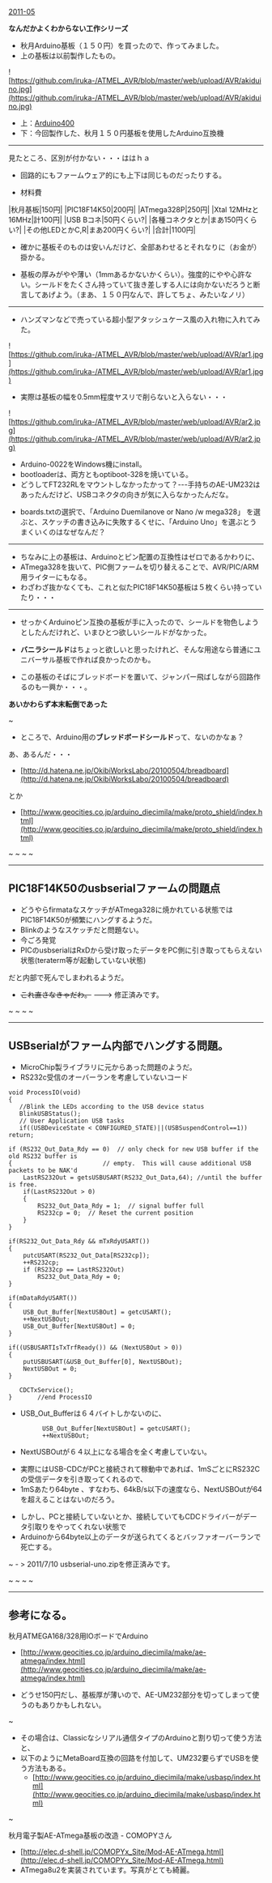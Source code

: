 ﻿[2011-05](2011-05.md) 

**なんだかよくわからない工作シリーズ**


- 秋月Arduino基板（１５０円）を買ったので、作ってみました。
- 上の基板は以前製作したもの。

<!-- dummy comment line for breaking list -->

![https://github.com/iruka-/ATMEL_AVR/blob/master/web/upload/AVR/akiduino.jpg](https://github.com/iruka-/ATMEL_AVR/blob/master/web/upload/AVR/akiduino.jpg) 

- 上：[Arduino400](Arduino400.md) 
- 下：今回製作した、秋月１５０円基板を使用したArduino互換機

<!-- dummy comment line for breaking list -->


- - - -

見たところ、区別が付かない・・・ははｈａ
- 回路的にもファームウェア的にも上下は同じものだったりする。

<!-- dummy comment line for breaking list -->

- 材料費

<!-- dummy comment line for breaking list -->
|秋月基板|150円|
|PIC18F14K50|200円|
|ATmega328P|250円|
|Xtal 12MHzと16MHz|計100円|
|USB Bコネ|50円くらい?|
|各種コネクタとか|まあ150円くらい?|
|その他LEDとかC,R|まあ200円くらい?|
|合計|1100円|

- 確かに基板そのものは安いんだけど、全部あわせるとそれなりに（お金が）掛かる。

<!-- dummy comment line for breaking list -->

- 基板の厚みがやや薄い（1mmあるかないかくらい）。強度的にやや心許ない。シールドをたくさん持っていて抜き差しする人には向かないだろうと断言してあげよう。（まあ、１５０円なんで、許してちょ、みたいなノリ）

<!-- dummy comment line for breaking list -->


- - - -

- ハンズマンなどで売っている超小型アタッシュケース風の入れ物に入れてみた。

<!-- dummy comment line for breaking list -->

![https://github.com/iruka-/ATMEL_AVR/blob/master/web/upload/AVR/ar1.jpg](https://github.com/iruka-/ATMEL_AVR/blob/master/web/upload/AVR/ar1.jpg) 

- 実際は基板の幅を0.5mm程度ヤスリで削らないと入らない・・・

<!-- dummy comment line for breaking list -->

![https://github.com/iruka-/ATMEL_AVR/blob/master/web/upload/AVR/ar2.jpg](https://github.com/iruka-/ATMEL_AVR/blob/master/web/upload/AVR/ar2.jpg) 



- Arduino-0022をWindows機にinstall。
- bootloaderは、両方ともoptiboot-328を焼いている。
- どうしてFT232RLをマウントしなかったかって？---手持ちのAE-UM232はあったんだけど、USBコネクタの向きが気に入らなかったんだな。

<!-- dummy comment line for breaking list -->

- boards.txtの選択で、「Arduino Duemilanove or Nano /w mega328」 を選ぶと、スケッチの書き込みに失敗するくせに、「Arduino Uno」を選ぶとうまくいくのはなぜなんだ？

<!-- dummy comment line for breaking list -->


- - - -
- ちなみに上の基板は、Arduinoとピン配置の互換性はゼロであるかわりに、
- ATmega328を抜いて、PIC側ファームを切り替えることで、AVR/PIC/ARM用ライターにもなる。
- わざわざ抜かなくても、これと似たPIC18F14K50基板は５枚くらい持っていたり・・・

<!-- dummy comment line for breaking list -->

- - - -
- せっかくArduinoピン互換の基板が手に入ったので、シールドを物色しようとしたんだけれど、いまひとつ欲しいシールドがなかった。

<!-- dummy comment line for breaking list -->

- **バニラシールド**はちょっと欲しいと思ったけれど、そんな用途なら普通にユニバーサル基板で作れば良かったのかも。

<!-- dummy comment line for breaking list -->

- この基板のそばにブレッドボードを置いて、ジャンパー飛ばしながら回路作るのも一興か・・・。

<!-- dummy comment line for breaking list -->

**あいかわらず本末転倒であった**

~
- ところで、Arduino用の**ブレッドボードシールド**って、ないのかなぁ？

<!-- dummy comment line for breaking list -->

あ、あるんだ・・・
- [http://d.hatena.ne.jp/OkibiWorksLabo/20100504/breadboard](http://d.hatena.ne.jp/OkibiWorksLabo/20100504/breadboard) 

<!-- dummy comment line for breaking list -->

とか
- [http://www.geocities.co.jp/arduino_diecimila/make/proto_shield/index.html](http://www.geocities.co.jp/arduino_diecimila/make/proto_shield/index.html) 

<!-- dummy comment line for breaking list -->

~
~
~
~
- - - -
## PIC18F14K50のusbserialファームの問題点
- どうやらfirmataなスケッチがATmega328に焼かれている状態ではPIC18F14K50が頻繁にハングするようだ。
- Blinkのようなスケッチだと問題ない。
- 今ごろ発覚
- PICのusbserialはRxDから受け取ったデータをPC側に引き取ってもらえない状態(teraterm等が起動していない状態)

<!-- dummy comment line for breaking list -->
だと内部で死んでしまわれるようだ。
- ~~これ直さなきゃだわ。~~ ---> 修正済みです。

<!-- dummy comment line for breaking list -->


~
~
~
~
- - - -
## USBserialがファーム内部でハングする問題。

- MicroChip製ライブラリに元からあった問題のようだ。
- RS232c受信のオーバーランを考慮していないコード

<!-- dummy comment line for breaking list -->

	void ProcessIO(void)
	{   
	   //Blink the LEDs according to the USB device status
	   BlinkUSBStatus();
	   // User Application USB tasks
	   if((USBDeviceState < CONFIGURED_STATE)||(USBSuspendControl==1)) return;

	if (RS232_Out_Data_Rdy == 0)  // only check for new USB buffer if the old RS232 buffer is
	{						  // empty.  This will cause additional USB packets to be NAK'd
		LastRS232Out = getsUSBUSART(RS232_Out_Data,64); //until the buffer is free.
		if(LastRS232Out > 0)
		{	
			RS232_Out_Data_Rdy = 1;  // signal buffer full
			RS232cp = 0;  // Reset the current position
		}
	}

	if(RS232_Out_Data_Rdy && mTxRdyUSART())
	{
		putcUSART(RS232_Out_Data[RS232cp]);
		++RS232cp;
		if (RS232cp == LastRS232Out)
			RS232_Out_Data_Rdy = 0;
	}

	if(mDataRdyUSART())
	{
		USB_Out_Buffer[NextUSBOut] = getcUSART();
		++NextUSBOut;
		USB_Out_Buffer[NextUSBOut] = 0;
	}

	if((USBUSARTIsTxTrfReady()) && (NextUSBOut > 0))
	{
		putUSBUSART(&USB_Out_Buffer[0], NextUSBOut);
		NextUSBOut = 0;
	}

	   CDCTxService();
	}		//end ProcessIO


- USB_Out_Bufferは６４バイトしかないのに、

			USB_Out_Buffer[NextUSBOut] = getcUSART();
			++NextUSBOut;
- NextUSBOutが６４以上になる場合を全く考慮していない。

<!-- dummy comment line for breaking list -->

- 実際にはUSB-CDCがPCと接続されて稼動中であれば、1mSごとにRS232Cの受信データを引き取ってくれるので、
- 1mSあたり64byte 、すなわち、64kB/s以下の速度なら、NextUSBOutが64を超えることはないのだろう。

<!-- dummy comment line for breaking list -->

- しかし、PCと接続していないとか、接続していてもCDCドライバーがデータ引取りをやってくれない状態で
- Arduinoから64byte以上のデータが送られてくるとバッファオーバーランで死亡する。

<!-- dummy comment line for breaking list -->

~
    - > 2011/7/10 usbserial-uno.zipを修正済みです。

<!-- dummy comment line for breaking list -->

~
~
~
~
- - - -
## 参考になる。

秋月ATMEGA168/328用IOボードでArduino
- [http://www.geocities.co.jp/arduino_diecimila/make/ae-atmega/index.html](http://www.geocities.co.jp/arduino_diecimila/make/ae-atmega/index.html) 

<!-- dummy comment line for breaking list -->

- どうせ150円だし、基板厚が薄いので、AE-UM232部分を切ってしまって使うのもありかもしれない。

<!-- dummy comment line for breaking list -->


~
- その場合は、Classicなシリアル通信タイプのArduinoと割り切って使う方法と、
- 以下のようにMetaBoard互換の回路を付加して、UM232要らずでUSBを使う方法もある。
    - [http://www.geocities.co.jp/arduino_diecimila/make/usbasp/index.html](http://www.geocities.co.jp/arduino_diecimila/make/usbasp/index.html) 

<!-- dummy comment line for breaking list -->

~

秋月電子製AE-ATmega基板の改造 - COMOPYさん
- [http://elec.d-shell.jp/COMOPYx_Site/Mod-AE-ATmega.html](http://elec.d-shell.jp/COMOPYx_Site/Mod-AE-ATmega.html) 
- ATmega8u2を実装されています。写真がとても綺麗。

